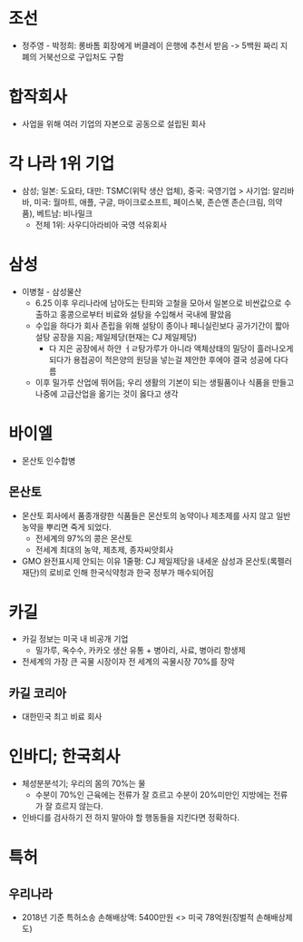 # 조선
* 정주영 - 박정희: 롱바톰 회장에게 버클레이 은행에 추천서  받음 -> 5백원 짜리 지폐의 거북선으로 구입처도 구함

# 합작회사
* 사업을 위해 여러 기업의 자본으로 공동으로 설립된 회사

# 각 나라 1위 기업
* 삼성; 일본: 도요타, 대만: TSMC(위탁 생산 업체), 중국: 국영기업 > 사기업: 알리바바, 미국: 월마트, 애플, 구글, 마이크로소프트, 페이스북, 존슨앤 존슨(크림, 의약품), 베트남: 비나밀크
  * 전체 1위: 사우디아라비아 국영 석유회사 

# 삼성
* 이병철 - 삼성물산
	* 6.25 이후 우리나라에 남아도는 탄피와 고철을 모아서 일본으로 비싼값으로 수출하고 홍콩으로부터 비료와 설탕을 수입해서 국내에 팔았음
	* 수입을 하다가 회사 존립을 위해 설탕이 종이나 페니실린보다 공가기간이 짧아 설탕 공장을 지음; 제일제당(현재는 CJ 제일제당)
		* 다 지은 공장에서 하얀 ㅓㄹ탕가루가 아니라 액체상태의 밀당이 흘러나오게 되다가 용접공이 적은양의 원당을 넣는걸 제안한 후에야 결국 성공에 다다름
	* 이후 밀가루 산업에 뛰어듬; 우리 생활의 기본이 되는 생필품이나 식품을 만들고 나중에 고급산업을 옮기는 것이 옳다고 생각

# 바이엘
* 몬산토 인수합병

## 몬산토
* 몬산토 회사에서 품종개량한 식품들은 몬산토의 농약이나 제초제를 사지 않고 일반 농약을 뿌리면 죽게 되었다. 
	* 전세계의 97%의 콩은 몬산토
	* 전세계 최대의 농약, 제초제, 종자씨앗회사
* GMO 완전표시제 안되는 이유 1줄평: CJ 제일제당을 내세운 삼성과 몬산토(록펠러 재단)의 로비로 인해 한국식약청과 한국 정부가 매수되어짐

# 카길
* 카길 정보는 미국 내 비공개 기업
	* 밀가루, 옥수수, 카카오 생산 유통 + 병아리, 사료, 병아리 항생제
* 전세계의 가장 큰 곡물 시장이자 전 세계의 곡물시장 70%를 장악

## 카길 코리아
* 대한민국 최고 비료 회사

# 인바디; 한국회사
* 체성분분석기; 우리의 몸의 70%는 물
	* 수분이 70%인 근육에는 전류가 잘 흐르고 수분이 20%미만인 지방에는 전류가 잘 흐르지 않는다.
* 인바디를 검사하기 전 하지 말아야 할 행동들을 지킨다면 정확하다.

# 특허
## 우리나라
* 2018년 기준 특허소송 손해배상액: 5400만원 <> 미국 78억원(징벌적 손해배상제도)